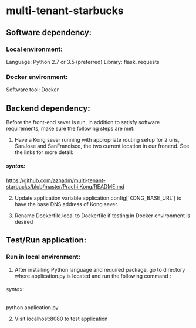 # multi-tenant-starbucks

## Software dependency:

### Local environment:

Language: Python 2.7 or 3.5 (preferred)
Library: flask, requests

### Docker environment:

Software tool: Docker

## Backend dependency:

Before the front-end sever is run, in addition to satisfy software requirements, make sure the following steps are met:

1. Have a Kong sever running with appropriate routing setup for 2 uris, SanJose and SanFrancisco, the two current location in our fronend. See the links for more detail:

##### syntax:
https://github.com/azhadm/multi-tenant-starbucks/blob/master/Prachi.Kong/README.md

2. Update application variable application.config['KONG_BASE_URL'] to have the base DNS address of Kong sever.

3. Rename Dockerfile.local to Dockerfile if testing in Docker environment is desired

## Test/Run application:

### Run in local environment:

1. After installing Python language and required package, go to directory where application.py is located and run the following command : 

###### syntax:
python application.py

2. Visit localhost:8080 to test application
